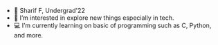- 👋 Sharif F, Undergrad'22
- 👀 I’m interested in explore new things especially in tech.
- 💻 I’m currently learning on basic of programming such as C, Python, and more.

<!---
shzrif/shzrif is a ✨ special ✨ repository because its `README.md` (this file) appears on your GitHub profile.
You can click the Preview link to take a look at your changes.
--->
